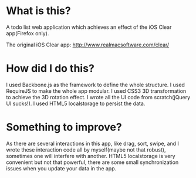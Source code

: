 What is this?
======================

A todo list web application which achieves an effect of the iOS Clear app(Firefox only).

The original iOS Clear app: http://www.realmacsoftware.com/clear/

How did I do this?
====================
I used Backbone.js as the framework to define the whole structure.
I used RequireJS to make the whole app modular.
I used CSS3 3D transformation to achieve the 3D rotation effect.
I wrote all the UI code from scratch(jQuery UI sucks!).
I used HTML5 localstorage to persist the data.

Something to improve?
======================
As there are several interactions in this app, like drag, sort, swipe, and I wrote these interaction code all by myself(maybe not that robust), sometimes one will interfere with another.
HTML5 localstorage is very convenient but not that powerful, there are some small synchronization issues when you update your data in the app.


